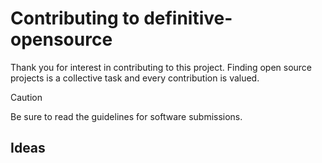 
# Contributing to definitive-opensource
Thank you for interest in contributing to this project. Finding open source projects is a collective task and every contribution is valued.

> [!CAUTION]  
> Be sure to read the guidelines for software submissions.

## Ideas
